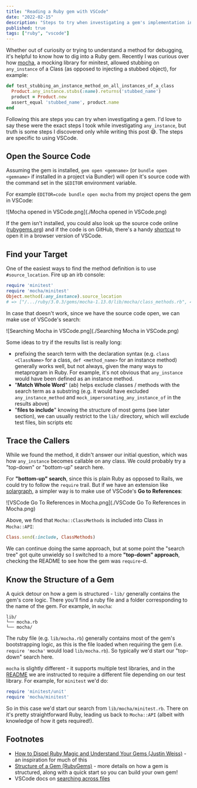 ```yaml
---
title: "Reading a Ruby gem with VSCode"
date: "2022-02-15"
description: "Steps to try when investigating a gem's implementation in VSCode, using mocha's any_instance as an example."
published: true
tags: ["ruby", "vscode"]
---
```


Whether out of curiosity or trying to understand a method for debugging, it's helpful to know how to dig into a Ruby gem. Recently I was curious over how [mocha](https://github.com/freerange/mocha/), a mocking library for minitest, allowed stubbing on `any_instance` of a Class (as opposed to injecting a stubbed object), for example:

```ruby
def test_stubbing_an_instance_method_on_all_instances_of_a_class
  Product.any_instance.stubs(:name).returns('stubbed_name')
  product = Product.new
  assert_equal 'stubbed_name', product.name
end
```

Following this are steps you can try when investigating a gem. I'd love to say these were the exact steps I took while investigating `any_instance`, but truth is some steps I discovered only while writing this post 😅. The steps are specific to using VSCode.

## Open the Source Code

Assuming the gem is installed, `gem open <gemname>` (or `bundle open <gemname>` if installed in a project via Bundler) will open it's source code with the command set in the `$EDITOR` environment variable.

For example `EDITOR=code bundle open mocha` from my project opens the gem in VSCode:

![Mocha opened in VSCode.png](./Mocha opened in VSCode.png)

If the gem isn't installed, you could also look up the source code online ([rubygems.org](https://rubygems.org/)) and if the code is on GitHub, there's a handy [shortcut](https://twitter.com/github/status/1425505817827151872?s=21) to open it in a browser version of VSCode.

## Find your Target

One of the easiest ways to find the method definition is to use `#source_location`. Fire up an irb console:

```ruby
require 'minitest'
require 'mocha/minitest'
Object.method(:any_instance).source_location
# => ["/.../ruby/3.0.3/gems/mocha-1.13.0/lib/mocha/class_methods.rb", 45]
```

In case that doesn't work, since we have the source code open, we can make use of VSCode's search:

![Searching Mocha in VSCode.png](./Searching Mocha in VSCode.png)

Some ideas to try if the results list is really long:

- prefixing the search term with the declaration syntax (e.g. `class <ClassName>` for a class, `def <method_name>` for an instance method) generally works well, but not always, given the many ways to metaprogram in Ruby. For example, it's not obvious that `any_instance` would have been defined as an instance method.
- "**Match Whole Word**" (ab) helps exclude classes / methods with the search term as a substring (e.g. it would have excluded `any_instance_method` and `mock_impersonating_any_instance_of` in the results above)
- "**files to include**" knowing the structure of most gems (see later section), we can usually restrict to the `lib/` directory, which will exclude test files, bin scripts etc

## Trace the Callers

While we found the method, it didn't answer our initial question, which was how `any_instance` becomes callable on any class. We could probably try a "top-down" or "bottom-up" search here.

For **"bottom-up" search**, since this is plain Ruby as opposed to Rails, we could try to follow the `require` trail. But if we have an extension like [solargraph](https://marketplace.visualstudio.com/items?itemName=castwide.solargraph), a simpler way is to make use of VSCode's **Go to References**:

![VSCode Go To References in Mocha.png](./VSCode Go To References in Mocha.png)

Above, we find that `Mocha::ClassMethods` is included into Class in `Mocha::API`:

```ruby
Class.send(:include, ClassMethods)
```

We can continue doing the same approach, but at some point the "search tree" got quite unwieldy so I switched to a more **"top-down" approach**, checking the README to see how the gem was `require`-d.

## Know the Structure of a Gem

A quick detour on how a gem is structured - `lib/` generally contains the gem's core logic. There you'll find a ruby file and a folder corresponding to the name of the gem. For example, in `mocha`:

```
lib/
└── mocha.rb
└── mocha/
```

The ruby file (e.g. `lib/mocha.rb`) generally contains most of the gem's bootstrapping logic, as this is the file loaded when requiring the gem (i.e. `require 'mocha'` would load `lib/mocha.rb`). So typically we'd start our "top-down" search here.

`mocha` is slightly different - it supports multiple test libraries, and in the [README](https://github.com/freerange/mocha/#minitest-1) we are instructed to require a different file depending on our test library. For example, for `minitest` we'd do:

```ruby
require 'minitest/unit'
require 'mocha/minitest'
```

So in this case we'd start our search from `lib/mocha/minitest.rb`. There on it's pretty straightforward Ruby, leading us back to `Mocha::API` (albeit with knowledge of how it gets required!).

## Footnotes

- [How to Dispel Ruby Magic and Understand Your Gems (Justin Weiss)](https://www.justinweiss.com/articles/how-to-dispel-ruby-magic-and-understand-your-gems) - an inspiration for much of this
- [Structure of a Gem (RubyGems)](https://guides.rubygems.org/what-is-a-gem/) - more details on how a gem is structured, along with a quick start so you can build your own gem!
- VSCode docs on [searching across files](https://code.visualstudio.com/docs/editor/codebasics#_search-across-files)
